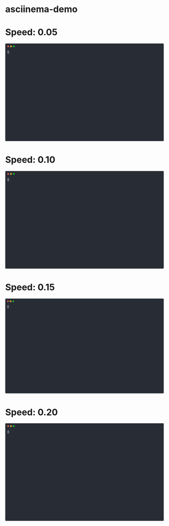 # asciinema-demo

# Speed: 0.05

![Alt text](./ipinfo_go.svg)

# Speed: 0.10

![Alt text](./ipinfo_go_slow.svg)

# Speed: 0.15

![Alt text](./ipinfo_go_slow_15.svg)

# Speed: 0.20

![Alt text](./ipinfo_go_slow_20.svg)